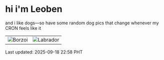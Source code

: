 # hi i'm Leoben

and i like dogs—so have some random dog pics that change whenever my CRON feels like it

|  |  |
|--------|----------|
| ![Borzoi](https://random-dog-vercel.vercel.app/api/random-borzoi?v=1758207500) | ![Labrador](https://random-dog-vercel.vercel.app/api/random-labrador?v=1758207500) |

Last updated: 2025-09-18 22:58 PHT

